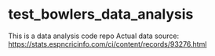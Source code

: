 # test_bowlers_data_analysis
This is a data analysis code repo
Actual data source: https://stats.espncricinfo.com/ci/content/records/93276.html

